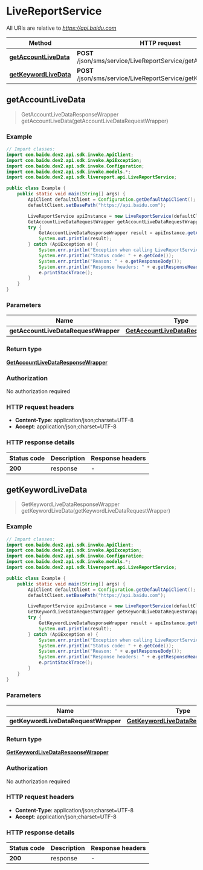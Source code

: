 # LiveReportService

All URIs are relative to *https://api.baidu.com*

Method | HTTP request | Description
------------- | ------------- | -------------
[**getAccountLiveData**](LiveReportService.md#getAccountLiveData) | **POST** /json/sms/service/LiveReportService/getAccountLiveData | 
[**getKeywordLiveData**](LiveReportService.md#getKeywordLiveData) | **POST** /json/sms/service/LiveReportService/getKeywordLiveData | 



## getAccountLiveData

> GetAccountLiveDataResponseWrapper getAccountLiveData(getAccountLiveDataRequestWrapper)



### Example

```java
// Import classes:
import com.baidu.dev2.api.sdk.invoke.ApiClient;
import com.baidu.dev2.api.sdk.invoke.ApiException;
import com.baidu.dev2.api.sdk.invoke.Configuration;
import com.baidu.dev2.api.sdk.invoke.models.*;
import com.baidu.dev2.api.sdk.livereport.api.LiveReportService;

public class Example {
    public static void main(String[] args) {
        ApiClient defaultClient = Configuration.getDefaultApiClient();
        defaultClient.setBasePath("https://api.baidu.com");

        LiveReportService apiInstance = new LiveReportService(defaultClient);
        GetAccountLiveDataRequestWrapper getAccountLiveDataRequestWrapper = new GetAccountLiveDataRequestWrapper(); // GetAccountLiveDataRequestWrapper | 
        try {
            GetAccountLiveDataResponseWrapper result = apiInstance.getAccountLiveData(getAccountLiveDataRequestWrapper);
            System.out.println(result);
        } catch (ApiException e) {
            System.err.println("Exception when calling LiveReportService#getAccountLiveData");
            System.err.println("Status code: " + e.getCode());
            System.err.println("Reason: " + e.getResponseBody());
            System.err.println("Response headers: " + e.getResponseHeaders());
            e.printStackTrace();
        }
    }
}
```

### Parameters


Name | Type | Description  | Notes
------------- | ------------- | ------------- | -------------
 **getAccountLiveDataRequestWrapper** | [**GetAccountLiveDataRequestWrapper**](GetAccountLiveDataRequestWrapper.md)|  |

### Return type

[**GetAccountLiveDataResponseWrapper**](GetAccountLiveDataResponseWrapper.md)

### Authorization

No authorization required

### HTTP request headers

- **Content-Type**: application/json;charset=UTF-8
- **Accept**: application/json;charset=UTF-8


### HTTP response details
| Status code | Description | Response headers |
|-------------|-------------|------------------|
| **200** | response |  -  |


## getKeywordLiveData

> GetKeywordLiveDataResponseWrapper getKeywordLiveData(getKeywordLiveDataRequestWrapper)



### Example

```java
// Import classes:
import com.baidu.dev2.api.sdk.invoke.ApiClient;
import com.baidu.dev2.api.sdk.invoke.ApiException;
import com.baidu.dev2.api.sdk.invoke.Configuration;
import com.baidu.dev2.api.sdk.invoke.models.*;
import com.baidu.dev2.api.sdk.livereport.api.LiveReportService;

public class Example {
    public static void main(String[] args) {
        ApiClient defaultClient = Configuration.getDefaultApiClient();
        defaultClient.setBasePath("https://api.baidu.com");

        LiveReportService apiInstance = new LiveReportService(defaultClient);
        GetKeywordLiveDataRequestWrapper getKeywordLiveDataRequestWrapper = new GetKeywordLiveDataRequestWrapper(); // GetKeywordLiveDataRequestWrapper | 
        try {
            GetKeywordLiveDataResponseWrapper result = apiInstance.getKeywordLiveData(getKeywordLiveDataRequestWrapper);
            System.out.println(result);
        } catch (ApiException e) {
            System.err.println("Exception when calling LiveReportService#getKeywordLiveData");
            System.err.println("Status code: " + e.getCode());
            System.err.println("Reason: " + e.getResponseBody());
            System.err.println("Response headers: " + e.getResponseHeaders());
            e.printStackTrace();
        }
    }
}
```

### Parameters


Name | Type | Description  | Notes
------------- | ------------- | ------------- | -------------
 **getKeywordLiveDataRequestWrapper** | [**GetKeywordLiveDataRequestWrapper**](GetKeywordLiveDataRequestWrapper.md)|  |

### Return type

[**GetKeywordLiveDataResponseWrapper**](GetKeywordLiveDataResponseWrapper.md)

### Authorization

No authorization required

### HTTP request headers

- **Content-Type**: application/json;charset=UTF-8
- **Accept**: application/json;charset=UTF-8


### HTTP response details
| Status code | Description | Response headers |
|-------------|-------------|------------------|
| **200** | response |  -  |

